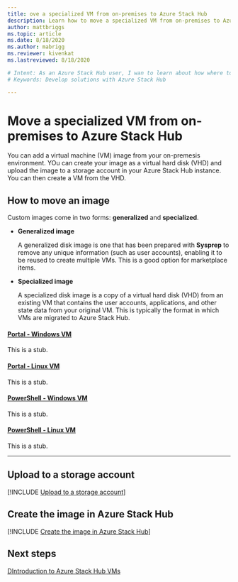 ```yaml
---
title: ove a specialized VM from on-premises to Azure Stack Hub
description: Learn how to move a specialized VM from on-premises to Azure Stack Hub.
author: mattbriggs
ms.topic: article
ms.date: 8/18/2020
ms.author: mabrigg
ms.reviewer: kivenkat
ms.lastreviewed: 8/18/2020

# Intent: As an Azure Stack Hub user, I wan to learn about how where to find more information developing solutions.
# Keywords: Develop solutions with Azure Stack Hub

---
```


# Move a specialized VM from on-premises to Azure Stack Hub

You can add a virtual machine (VM) image from your on-premesis environment. YOu can create your image as a virtual hard disk (VHD) and upload the image to a storage account in your Azure Stack Hub instance. You can then create a VM from the VHD.

## How to move an image

Custom images come in two forms: **generalized** and **specialized**.

- **Generalized image**

  A generalized disk image is one that has been prepared with **Sysprep** to remove any unique information (such as user accounts), enabling it to be reused to create multiple VMs. This is a good option for marketplace items.

- **Specialized image**

  A specialized disk image is a copy of a virtual hard disk (VHD) from an existing VM that contains the user accounts, applications, and other state data from your original VM. This is typically the format in which VMs are migrated to Azure Stack Hub.

#### [Portal - Windows VM](#tab/port-win)

This is a stub.

#### [Portal - Linux VM](#tab/port-linux)

This is a stub.

#### [PowerShell - Windows VM](#tab/ps-win)

This is a stub.

#### [PowerShell - Linux VM](#tab/ps-linux)

This is a stub.

---

## Upload to a storage account

[!INCLUDE [Upload to a storage account](../includes/user-compute-upload-vhd.md)]

## Create the image in Azure Stack Hub

[!INCLUDE [Create the image in Azure Stack Hub](../includes/user-compute-create-image.md)]

## Next steps

[DIntroduction to Azure Stack Hub VMs](azure-stack-compute-overview.md)

